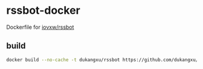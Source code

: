 # rssbot-docker

Dockerfile for [iovxw/rssbot](https://github.com/iovxw/rssbot)

## build
```bash
docker build --no-cache -t dukangxu/rssbot https://github.com/dukangxu/Dockerfile.git#master:rssbot
```